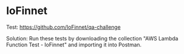 # IoFinnet
Test: https://github.com/IoFinnet/qa-challenge

Solution: Run these tests by downloading the collection "AWS Lambda Function Test - IoFinnet" and importing it into Postman.
